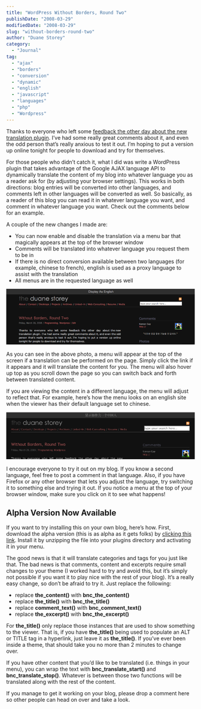 ```yaml
---
title: "WordPress Without Borders, Round Two"
publishDate: "2008-03-29"
modifiedDate: "2008-03-29"
slug: "without-borders-round-two"
author: "Duane Storey"
category:
  - "Journal"
tag:
  - "ajax"
  - "borders"
  - "conversion"
  - "dynamic"
  - "english"
  - "javascript"
  - "languages"
  - "php"
  - "Wordpress"
---
```


Thanks to everyone who left some [feedback the other day about the new translation plugin](http://www.migratorynerd.com/2008/03/wordpress-without-borders/). I’ve had some really great comments about it, and even the odd person that’s really anxious to test it out. I’m hoping to put a version up online tonight for people to download and try for themselves.

For those people who didn’t catch it, what I did was write a WordPress plugin that takes advantage of the Google AJAX language API to dynamically translate the content of my blog into whatever language you as a reader ask for (by adjusting your browser settings). This works in both directions: blog entries will be converted into other languages, and comments left in other languages will be converted as well. So basically, as a reader of this blog you can read it in whatever language you want, and comment in whatever language you want. Check out the comments below for an example.

A couple of the new changes I made are:

- You can now enable and disable the translation via a menu bar that magically appears at the top of the browser window
- Comments will be translated into whatever language you request them to be in
- If there is no direct conversion available between two languages (for example, chinese to french), english is used as a proxy language to assist with the translation
- All menus are in the requested language as well

![](_images/wordpress-without-borders-round-two-1.png)

As you can see in the above photo, a menu will appear at the top of the screen if a translation can be performed on the page. Simply click the link if it appears and it will translate the content for you. The menu will also hover up top as you scroll down the page so you can switch back and forth between translated content.

If you are viewing the content in a different language, the menu will adjust to reflect that. For example, here’s how the menu looks on an english site when the viewer has their default language set to chinese.

![](_images/wordpress-without-borders-round-two-2.png)

I encourage everyone to try it out on my blog. If you know a second language, feel free to post a comment in that language. Also, if you have Firefox or any other browser that lets you adjust the language, try switching it to something else and trying it out. If you notice a menu at the top of your browser window, make sure you click on it to see what happens!

## Alpha Version Now Available

If you want to try installing this on your own blog, here’s how. First, download the alpha version (this is as alpha as it gets folks) by [clicking this link](http://www.migratorynerd.com/data/noborders.tar.gz). Install it by unzipping the file into your plugins directory and activating it in your menu.

The good news is that it will translate categories and tags for you just like that. The bad news is that comments, content and excerpts require small changes to your theme (I worked hard to try and avoid this, but it’s simply not possible if you want it to play nice with the rest of your blog). It’s a really easy change, so don’t be afraid to try it. Just replace the following:

- replace **the\_content()** with **bnc\_the\_content()**
- replace **the\_title()** with **bnc\_the\_title()**
- replace **comment\_text()** with **bnc\_comment\_text()**
- replace **the\_excerpt()** with **bnc\_the\_excerpt()**

For **the\_title()** only replace those instances that are used to show something to the viewer. That is, if you have **the\_title()** being used to populate an ALT or TITLE tag in a hyperlink, just leave it as **the\_title()**. If you’ve ever been inside a theme, that should take you no more than 2 minutes to change over.

If you have other content that you’d like to be translated (i.e. things in your menu), you can wrap the text with **bnc\_translate\_start()** and **bnc\_translate\_stop()**. Whatever is between those two functions will be translated along with the rest of the content.

If you manage to get it working on your blog, please drop a comment here so other people can head on over and take a look.